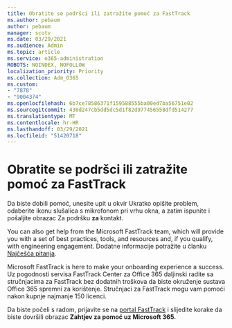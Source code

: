 ```yaml
---
title: Obratite se podršci ili zatražite pomoć za FastTrack
ms.author: pebaum
author: pebaum
manager: scotv
ms.date: 03/29/2021
ms.audience: Admin
ms.topic: article
ms.service: o365-administration
ROBOTS: NOINDEX, NOFOLLOW
localization_priority: Priority
ms.collection: Adm_O365
ms.custom:
- "7878"
- "9004374"
ms.openlocfilehash: 6b7ce78586371f159588555ba00ed7ba56751e02
ms.sourcegitcommit: 430d247cb5dd5dc5d1f82d977456558dfd514277
ms.translationtype: MT
ms.contentlocale: hr-HR
ms.lasthandoff: 03/29/2021
ms.locfileid: "51420718"
---
```

# <a name="contact-support-or-request-fasttrack-assistance"></a>Obratite se podršci ili zatražite pomoć za FastTrack

Da biste dobili pomoć,  unesite upit u okvir Ukratko opišite problem, odaberite ikonu slušalica s mikrofonom pri vrhu okna, a zatim ispunite i pošaljite obrazac Za podršku **za** kontakt.

You can also get help from the ‎Microsoft‎ FastTrack team, which will provide you with a set of best practices, tools, and resources and, if you qualify, with engineering engagement. Dodatne informacije potražite u članku [Najčešća pitanja](https://go.microsoft.com/fwlink/?linkid=2132666).

‎Microsoft‎ FastTrack is here to make your onboarding experience a success. Uz pogodnosti servisa FastTrack Center za Office 365 daljinski radite sa stručnjacima za FastTrack bez dodatnih troškova da biste okruženje sustava Office 365 spremni za korištenje. Stručnjaci za FastTrack mogu vam pomoći nakon kupnje najmanje 150 licenci.

Da biste počeli s radom, prijavite se na [portal FastTrack](https://go.microsoft.com/fwlink/?linkid=2125443) i slijedite korake da biste dovršili obrazac **Zahtjev za pomoć uz Microsoft 365.**